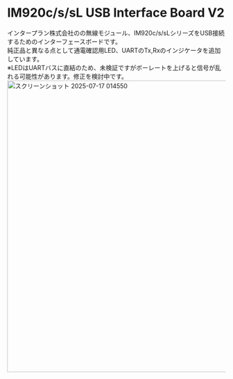 # IM920c/s/sL USB Interface Board V2
インタープラン株式会社のの無線モジュール、IM920c/s/sLシリーズをUSB接続するためのインターフェースボードです。\
純正品と異なる点として通電確認用LED、UARTのTx,Rxのインジケータを追加しています。\
※LEDはUARTバスに直結のため、未検証ですがボーレートを上げると信号が乱れる可能性があります。修正を検討中です。
<img width="950" height="671" alt="スクリーンショット 2025-07-17 014550" src="https://github.com/user-attachments/assets/cfe493d5-8c74-4c1f-9d79-e45d173807f0" />

